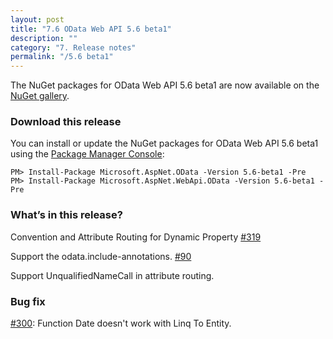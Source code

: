 ```yaml
---
layout: post
title: "7.6 OData Web API 5.6 beta1"
description: ""
category: "7. Release notes"
permalink: "/5.6 beta1"
---
```

The NuGet packages for OData Web API 5.6 beta1 are now available on the [NuGet gallery](https://www.nuget.org/).

### Download this release
You can install or update the NuGet packages for OData Web API 5.6 beta1 using the [Package Manager Console](http://docs.nuget.org/docs/start-here/using-the-package-manager-console):

```
PM> Install-Package Microsoft.AspNet.OData -Version 5.6-beta1 -Pre
PM> Install-Package Microsoft.AspNet.WebApi.OData -Version 5.6-beta1 -Pre
```

### What’s in this release?
Convention and Attribute Routing for Dynamic Property [#319](https://github.com/OData/WebApi/issues/319)

Support the odata.include-annotations. [#90](https://github.com/OData/WebApi/issues/90)

Support UnqualifiedNameCall in attribute routing.

### Bug fix

[#300](https://github.com/OData/WebApi/issues/300): Function Date doesn't work with Linq To Entity. 


